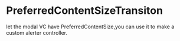 # PreferredContentSizeTransiton
let the modal VC have PreferredContentSize,you can use it to make a custom alerter controller.
